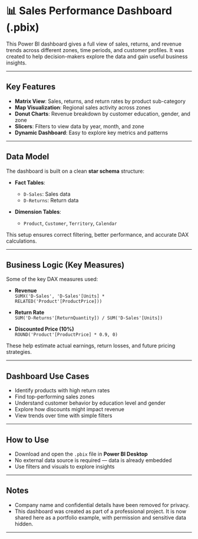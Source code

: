 # 📊 Sales Performance Dashboard (.pbix)

This Power BI dashboard gives a full view of sales, returns, and revenue trends across different zones, time periods, and customer profiles. It was created to help decision-makers explore the data and gain useful business insights.

---

## Key Features

- **Matrix View**: Sales, returns, and return rates by product sub-category
- **Map Visualization**: Regional sales activity across zones
- **Donut Charts**: Revenue breakdown by customer education, gender, and zone
- **Slicers**: Filters to view data by year, month, and zone
- **Dynamic Dashboard**: Easy to explore key metrics and patterns

---

## Data Model

The dashboard is built on a clean **star schema** structure:

- **Fact Tables**:
  - `D-Sales`: Sales data
  - `D-Returns`: Return data

- **Dimension Tables**:
  - `Product`, `Customer`, `Territory`, `Calendar`

This setup ensures correct filtering, better performance, and accurate DAX calculations.

---

## Business Logic (Key Measures)

Some of the key DAX measures used:

- **Revenue**  
  `SUMX('D-Sales', 'D-Sales'[Units] * RELATED('Product'[ProductPrice]))`

- **Return Rate**  
  `SUM('D-Returns'[ReturnQuantity]) / SUM('D-Sales'[Units])`

- **Discounted Price (10%)**  
  `ROUND('Product'[ProductPrice] * 0.9, 0)`

These help estimate actual earnings, return losses, and future pricing strategies.

---

## Dashboard Use Cases

- Identify products with high return rates
- Find top-performing sales zones
- Understand customer behavior by education level and gender
- Explore how discounts might impact revenue
- View trends over time with simple filters

---

## How to Use

- Download and open the `.pbix` file in **Power BI Desktop**
- No external data source is required — data is already embedded
- Use filters and visuals to explore insights

---

## Notes

- Company name and confidential details have been removed for privacy.
- This dashboard was created as part of a professional project. It is now shared here as a portfolio example, with permission and sensitive data hidden.

---

